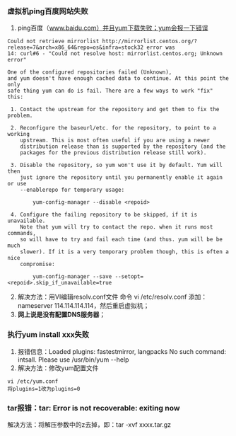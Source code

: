 ### 虚拟机ping百度网站失败
1. ping百度（www.baidu.com）并且yum下载失败；yum会报一下错误
```
Could not retrieve mirrorlist http://mirrorlist.centos.org/?release=7&arch=x86_64&repo=os&infra=stock32 error was
14: curl#6 - "Could not resolve host: mirrorlist.centos.org; Unknown error"

One of the configured repositories failed (Unknown),
and yum doesn't have enough cached data to continue. At this point the only
safe thing yum can do is fail. There are a few ways to work "fix" this:

 1. Contact the upstream for the repository and get them to fix the problem.

 2. Reconfigure the baseurl/etc. for the repository, to point to a working
    upstream. This is most often useful if you are using a newer
    distribution release than is supported by the repository (and the
    packages for the previous distribution release still work).

 3. Disable the repository, so yum won't use it by default. Yum will then
    just ignore the repository until you permanently enable it again or use
    --enablerepo for temporary usage:

        yum-config-manager --disable <repoid>

 4. Configure the failing repository to be skipped, if it is unavailable.
    Note that yum will try to contact the repo. when it runs most commands,
    so will have to try and fail each time (and thus. yum will be be much
    slower). If it is a very temporary problem though, this is often a nice
    compromise:

        yum-config-manager --save --setopt=<repoid>.skip_if_unavailable=true
```
2. 解决方法：用VI编辑resolv.conf文件 命令 vi /etc/resolv.conf 添加： nameserver 114.114.114.114，然后重启虚拟机；
3. **网上说是没有配置DNS服务器**；

### 执行yum install xxx失败
1. 报错信息：Loaded plugins: fastestmirror, langpacks No such command: intsall. Please use /usr/bin/yum --help
2. 解决方法：修改yum配置文件
```
vi /etc/yum.conf
将plugins=1改为plugins=0
```

### tar报错：tar: Error is not recoverable: exiting now
解决方法：将解压参数中的z去掉，即：tar -xvf xxxx.tar.gz
